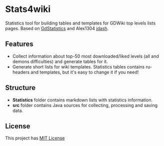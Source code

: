 # Stats4wiki
Statistics tool for building tables and templates for GDWiki top levels lists pages. 
Based on [GdStatistics](https://github.com/DoubleCookies/GDStatistics) and Alex1304 [jdash](https://github.com/Alex1304/jdash). 

## Features
- Collect information about top-50 most downloaded/liked levels (all and demons difficulties) and generate tables for it.
- Generate short lists for wiki templates.
Statistics tables contains ru-headers and templates, but it's easy to change it if you need! 

## Structure
- **Statistics** folder contains markdown lists with statistics information.
- **src** folder contains Java sources for collecting, processing and saving data.

## License
This project has [MIT License](https://opensource.org/licenses/MIT)
